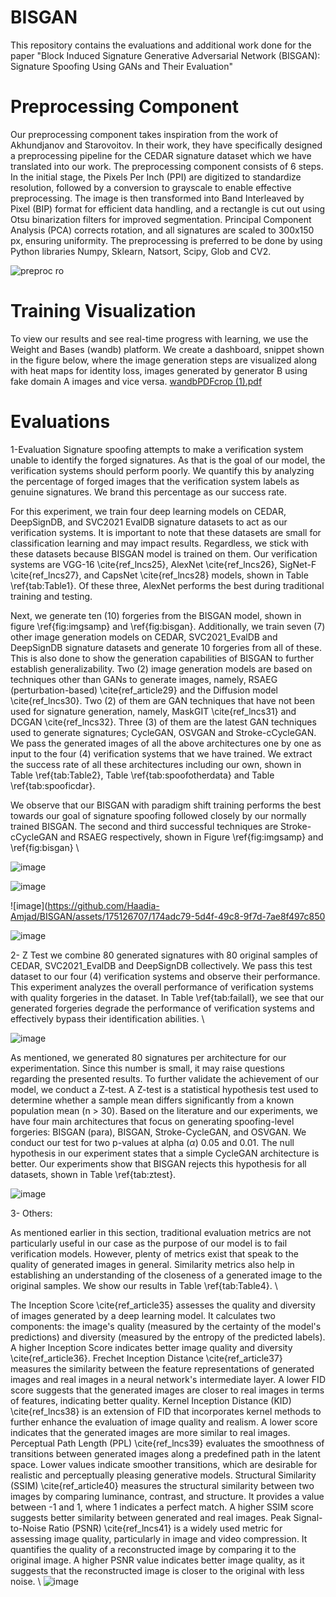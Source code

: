 # BISGAN
This repository contains the evaluations and additional work done for the paper "Block Induced Signature Generative Adversarial Network (BISGAN): Signature Spoofing Using GANs and Their Evaluation"

# Preprocessing Component
Our preprocessing component takes inspiration from the work of Akhundjanov and Starovoitov. In their work, they have specifically designed a preprocessing pipeline for the CEDAR signature dataset which we have translated into our work.
The preprocessing component consists of 6 steps. In the initial stage, the Pixels Per Inch (PPI) are digitized to standardize resolution, followed by a conversion to grayscale to enable effective preprocessing. The image is then transformed into Band Interleaved by Pixel (BIP) format for efficient data handling, and a rectangle is cut out using Otsu binarization filters for improved segmentation. Principal Component Analysis (PCA) corrects rotation, and all signatures are scaled to 300x150 px, ensuring uniformity. The preprocessing is preferred to be done by using Python libraries Numpy, Sklearn, Natsort, Scipy, Glob and CV2.

![preproc ro](https://github.com/Haadia-Amjad/BISGAN/assets/175126707/1a2c1d39-54a9-450a-9333-837d3cb06ecf)


# Training Visualization
To view our results and see real-time progress with learning, we use the Weight and Bases (wandb) platform. We create a dashboard, snippet shown in the figure below, where the image generation steps are visualized along with heat maps for identity loss, images generated by generator B using fake domain A images and vice versa. 
[wandbPDFcrop (1).pdf](https://github.com/user-attachments/files/16143983/wandbPDFcrop.1.pdf)

# Evaluations
1-Evaluation
Signature spoofing attempts to make a verification system unable to identify the forged signatures. As that is the goal of our model, the verification systems should perform poorly. We quantify this by analyzing the percentage of forged images that the verification system labels as genuine signatures. We brand this percentage as our success rate. 

For this experiment, we train four deep learning models on CEDAR, DeepSignDB, and SVC2021 EvalDB signature datasets to act as our verification systems. It is important to note that these datasets are small for classification learning and may impact results. Regardless, we stick with these datasets because BISGAN model is trained on them. Our verification systems are VGG-16 \cite{ref_lncs25}, AlexNet \cite{ref_lncs26}, SigNet-F \cite{ref_lncs27}, and CapsNet \cite{ref_lncs28} models, shown in Table \ref{tab:Table1}. Of these three, AlexNet performs the best during traditional training and testing.

Next, we generate ten (10) forgeries from the BISGAN model, shown in figure \ref{fig:imgsamp} and \ref{fig:bisgan}. Additionally, we train seven (7) other image generation models on CEDAR, SVC2021\_EvalDB and DeepSignDB signature datasets and generate 10 forgeries from all of these. This is also done to show the generation capabilities of BISGAN to further establish generalizability. Two (2) image generation models are based on techniques other than GANs to generate images, namely, RSAEG (perturbation-based) \cite{ref_article29} and the Diffusion model \cite{ref_lncs30}. Two (2) of them are GAN techniques that have not been used for signature generation, namely, MaskGIT \cite{ref_lncs31} and DCGAN \cite{ref_lncs32}. Three (3) of them are the latest GAN techniques used to generate signatures; CycleGAN, OSVGAN and Stroke-cCycleGAN. We pass the generated images of all the above architectures one by one as input to the four (4) verification systems that we have trained. We extract the success rate of all these architectures including our own, shown in Table \ref{tab:Table2}, Table \ref{tab:spoofotherdata} and Table \ref{tab:spooficdar}. 

We observe that our BISGAN with paradigm shift training performs the best towards our goal of signature spoofing followed closely by our normally trained BISGAN. The second and third successful techniques are Stroke-cCycleGAN and RSAEG respectively, shown in Figure \ref{fig:imgsamp} and \ref{fig:bisgan} \\

![image](https://github.com/Haadia-Amjad/BISGAN/assets/175126707/473e0246-870e-4677-8126-2f71fcc19a2f)

![image](https://github.com/Haadia-Amjad/BISGAN/assets/175126707/e787e21d-0620-4bfa-b0f1-85db8dcbf9d1)

![image](https://github.com/Haadia-Amjad/BISGAN/assets/175126707/174adc79-5d4f-49c8-9f7d-7ae8f497c850

![image](https://github.com/Haadia-Amjad/BISGAN/assets/175126707/19423042-57f6-4155-8837-0575e0acc92c)







2- Z Test
we combine 80 generated signatures with 80 original samples of CEDAR, SVC2021\_EvalDB and DeepSignDB collectively. We pass this test dataset to our four (4) verification systems and observe their performance. This experiment analyzes the overall performance of verification systems with quality forgeries in the dataset. In Table 
 \ref{tab:failall}, we see that our generated forgeries degrade the performance of verification systems and effectively bypass their identification abilities.
 \\

![image](https://github.com/Haadia-Amjad/BISGAN/assets/175126707/49d8d73d-f810-4504-8fa3-c8fa19e51637)



 As mentioned, we generated 80 signatures per architecture for our experimentation. Since this number is small, it may raise questions regarding the presented results. To further validate the achievement of our model, we conduct a Z-test. A Z-test is a statistical hypothesis test used to determine whether a sample mean differs significantly from a known population mean (n $>$ 30). Based on the literature and our experiments, we have four main architectures that focus on generating spoofing-level forgeries: BISGAN (para), BISGAN, Stroke-CycleGAN, and OSVGAN. We conduct our test for two p-values at alpha ($\alpha$) 0.05 and 0.01. The null hypothesis in our experiment states that a simple CycleGAN architecture is better. Our experiments show that BISGAN rejects this hypothesis for all datasets, shown in Table \ref{tab:ztest}.

 
![image](https://github.com/Haadia-Amjad/BISGAN/assets/175126707/7b74fe06-f3d7-4f6c-890a-40da0e9e7990)

3- Others:

As mentioned earlier in this section, traditional evaluation metrics are not particularly useful in our case as the purpose of our model is to fail verification models. However, plenty of metrics exist that speak to the quality of generated images in general. Similarity metrics also help in establishing an understanding of the closeness of a generated image to the original samples. We show our results in Table \ref{tab:Table4}. \\

The Inception Score \cite{ref_article35} assesses the quality and diversity of images generated by a deep learning model. It calculates two components: the image's quality (measured by the certainty of the model's predictions) and diversity (measured by the entropy of the predicted labels). A higher Inception Score indicates better image quality and diversity \cite{ref_article36}. Frechet Inception Distance \cite{ref_article37} measures the similarity between the feature representations of generated images and real images in a neural network's intermediate layer. A lower FID score suggests that the generated images are closer to real images in terms of features, indicating better quality. Kernel Inception Distance (KID) \cite{ref_lncs38} is an extension of FID that incorporates kernel methods to further enhance the evaluation of image quality and realism. A lower score indicates that the generated images are more similar to real images. Perceptual Path Length (PPL) \cite{ref_lncs39} evaluates the smoothness of transitions between generated images along a predefined path in the latent space. Lower values indicate smoother transitions, which are desirable for realistic and perceptually pleasing generative models. Structural Similarity (SSIM) \cite{ref_article40} measures the structural similarity between two images by comparing luminance, contrast, and structure. It provides a value between -1 and 1, where 1 indicates a perfect match. A higher SSIM score suggests better similarity between generated and real images.  Peak Signal-to-Noise Ratio (PSNR) \cite{ref_lncs41} is a widely used metric for assessing image quality, particularly in image and video compression. It quantifies the quality of a reconstructed image by comparing it to the original image. A higher PSNR value indicates better image quality, as it suggests that the reconstructed image is closer to the original with less noise. 
\\
![image](https://github.com/Haadia-Amjad/BISGAN/assets/175126707/5ff00d37-7905-4437-9501-a58faea7bc96)




